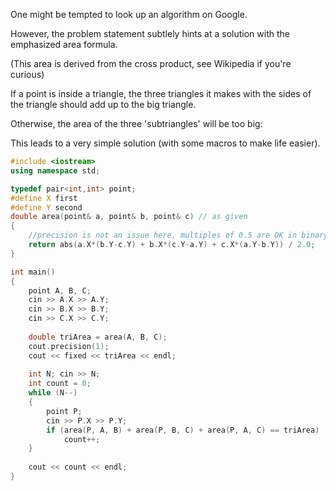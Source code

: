 One might be tempted to look up an algorithm on Google.

However, the problem statement subtlely hints at a solution with the emphasized area formula.

(This area is derived from the cross product, see Wikipedia if you're curious)

If a point is inside a triangle, the three triangles it makes with the sides of the triangle should add up to the big triangle.

Otherwise, the area of the three 'subtriangles' will be too big:


This leads to a very simple solution (with some macros to make life easier).

```cpp
#include <iostream>
using namespace std;

typedef pair<int,int> point;
#define X first
#define Y second
double area(point& a, point& b, point& c) // as given
{
	//precision is not an issue here, multiples of 0.5 are OK in binary
	return abs(a.X*(b.Y-c.Y) + b.X*(c.Y-a.Y) + c.X*(a.Y-b.Y)) / 2.0;
}

int main()
{
	point A, B, C;
	cin >> A.X >> A.Y;
	cin >> B.X >> B.Y;
	cin >> C.X >> C.Y;
	
	double triArea = area(A, B, C);
	cout.precision(1);
	cout << fixed << triArea << endl;
	
	int N; cin >> N;
	int count = 0;
	while (N--)
	{
		point P;
		cin >> P.X >> P.Y;
		if (area(P, A, B) + area(P, B, C) + area(P, A, C) == triArea)
			count++;
	}
	
	cout << count << endl;
}
```
